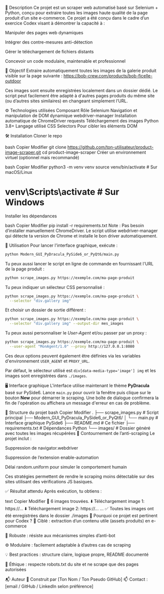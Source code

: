 📌 Description
Ce projet est un scraper web automatisé basé sur Selenium + Python, conçu pour extraire toutes les images haute qualité de la page produit d’un site e-commerce.
Ce projet a été conçu dans le cadre d’un exercice Codex visant à démontrer la capacité à :

Manipuler des pages web dynamiques

Intégrer des contre-mesures anti-détection

Gérer le téléchargement de fichiers distants

Concevoir un code modulaire, maintenable et professionnel

🎯 Objectif
Extraire automatiquement toutes les images de la galerie produit visible sur la page suivante :
https://bob-crew.com/products/bob-ficelle-outdoor

Ces images sont ensuite enregistrées localement dans un dossier dédié. Le script peut facilement être adapté à d'autres pages produits du même site (ou d’autres sites similaires) en changeant simplement l’URL.

⚙️ Technologies utilisées
Composant	Rôle
Selenium	Navigation et manipulation de DOM dynamique
webdriver-manager	Installation automatique de ChromeDriver
requests	Téléchargement des images
Python 3.8+	Langage utilisé
CSS Selectors	Pour cibler les éléments DOM

🛠️ Installation
Cloner le repo

bash
Copier
Modifier
git clone https://github.com/ton-utilisateur/product-image-scraper.git
cd product-image-scraper
Créer un environnement virtuel (optionnel mais recommandé)

bash
Copier
Modifier
python3 -m venv venv
source venv/bin/activate  # Sur macOS/Linux
# venv\Scripts\activate    # Sur Windows
Installer les dépendances

bash
Copier
Modifier
pip install -r requirements.txt
Note : Pas besoin d’installer manuellement ChromeDriver. Le script utilise webdriver-manager qui détecte ta version de Chrome et installe le bon driver automatiquement.

🚀 Utilisation
Pour lancer l'interface graphique, exécute :

```bash
python Modern_GUI_PyDracula_PySide6_or_PyQt6/main.py
```

Tu peux aussi lancer le script en ligne de commande en fournissant l'URL de la page produit :

```bash
python scrape_images.py https://exemple.com/ma-page-produit
```

Tu peux indiquer un sélecteur CSS personnalisé :

```bash
python scrape_images.py https://exemple.com/ma-page-produit \
  --selector "div.gallery img"
```

Et choisir un dossier de sortie différent :

```bash
python scrape_images.py https://exemple.com/ma-page-produit \
  --selector "div.gallery img" --output-dir mes_images
```

Tu peux aussi personnaliser le *User-Agent* et/ou passer par un proxy :

```bash
python scrape_images.py https://exemple.com/ma-page-produit \
  --user-agent "MonAgent/1.0" --proxy http://127.0.0.1:8080
```

Ces deux options peuvent également être définies via les variables
d'environnement `USER_AGENT` et `PROXY_URL`.

Par défaut, le sélecteur utilisé est `div[data-media-type='image'] img` et les images sont enregistrées dans `./images`.

🖥️ Interface graphique
L'interface utilise maintenant le thème **PyDracula** basé sur PySide6. Lance
`main.py` pour ouvrir la fenêtre puis clique sur le bouton **New** pour démarrer
le scraping. Une boîte de dialogue confirmera la fin de l'opération ou
affichera un message d'erreur en cas de problème.

📁 Structure du projet
bash
Copier
Modifier
. 
├── scrape_images.py                         # Script principal
├── Modern_GUI_PyDracula_PySide6_or_PyQt6/
│   └── main.py                              # Interface graphique PySide6
├── README.md                                # Ce fichier
├── requirements.txt                         # Dépendances Python
└── images/                                  # Dossier généré avec toutes les images récupérées
🔐 Contournement de l’anti-scraping
Le projet inclut :

Suppression de navigator.webdriver

Suppression de l’extension enable-automation

Délai random.uniform pour simuler le comportement humain

Ces stratégies permettent de rendre le scraping moins détectable sur des sites utilisant des vérifications JS basiques.

✅ Résultat attendu
Après exécution, tu obtiens :

text
Copier
Modifier
📸 6 images trouvées.
⬇️ Téléchargement image 1: https://...
⬇️ Téléchargement image 2: https://...
...
✅ Toutes les images ont été enregistrées dans le dossier ./images
📌 Pourquoi ce projet est pertinent pour Codex ?
🎯 Ciblé : extraction d’un contenu utile (assets produits) en e-commerce

🧠 Robuste : résiste aux mécanismes simples d’anti-bot

⚙️ Modulaire : facilement adaptable à d’autres cas de scraping

💡 Best practices : structure claire, logique propre, README documenté

🚫 Éthique : respecte robots.txt du site et ne scrape que des pages autorisées

📬 Auteur
🔧 Construit par [Ton Nom / Ton Pseudo GitHub]
📫 Contact : [email / GitHub / LinkedIn selon préférence]

